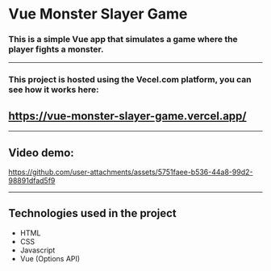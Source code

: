 # Vue Monster Slayer Game

### This is a simple Vue app that simulates a game where the player fights a monster.

---

### This project is hosted using the Vecel.com platform, you can see how it works here:

## https://vue-monster-slayer-game.vercel.app/

---

## Video demo:

https://github.com/user-attachments/assets/5751faee-b536-44a8-99d2-98891dfad5f9

---

## Technologies used in the project

- HTML
- CSS
- Javascript
- Vue (Options API)
